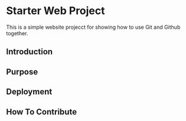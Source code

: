 # Starter Web Project

This is a simple website projecct for 
showing how to use Git and Github together.

## Introduction

## Purpose

## Deployment

## How To Contribute
